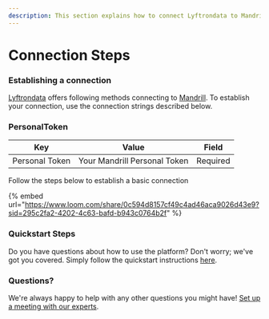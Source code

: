 ```yaml
---
description: This section explains how to connect Lyftrondata to Mandrill.
---
```


# Connection Steps

### Establishing a connection

[Lyftrondata](https://www.lyftrondata.com) offers following methods connecting to [Mandrill](https://www.lyftrondata.com/integration/business-analytics/mandrill/). To establish your connection, use the connection strings described below.

### PersonalToken

| Key            | Value                        | Field    |
| -------------- | ---------------------------- | -------- |
| Personal Token | Your Mandrill Personal Token | Required |

Follow the steps below to establish a basic connection

{% embed url="https://www.loom.com/share/0c594d8157cf49c4ad46aca9026d43e9?sid=295c2fa2-4202-4c63-bafd-b943c0764b2f" %}

### Quickstart Steps

Do you have questions about how to use the platform? Don't worry; we've got you covered. Simply follow the quickstart instructions [here](./).

### Questions? <a href="#questions" id="questions"></a>

We're always happy to help with any other questions you might have! [Set up a meeting with our experts](https://www.lyftrondata.com/book-a-meeting/).
